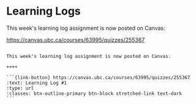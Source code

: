 # Learning Logs

This week's learning log assignment is now posted on Canvas:

https://canvas.ubc.ca/courses/63995/quizzes/255367

````{panels}

This week's learning log assignment is now posted on Canvas.

++++ 

```{link-button} https://canvas.ubc.ca/courses/63995/quizzes/255367
:text: Learning Log #1
:type: url
:classes: btn-outline-primary btn-block stretched-link text-dark
```
````
